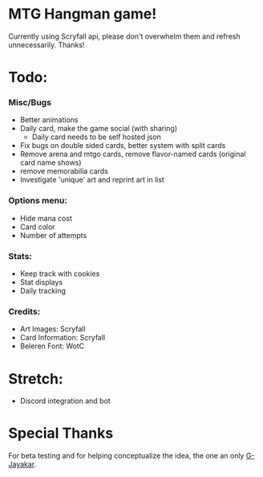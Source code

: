 # MTG Hangman game!


Currently using Scryfall api, please don't overwhelm them and refresh unnecessarily. Thanks!


# Todo:

### Misc/Bugs
- Better animations
- Daily card, make the game social (with sharing)
  - Daily card needs to be self hosted json
- Fix bugs on double sided cards, better system with split cards
- Remove arena and mtgo cards, remove flavor-named cards (original card name shows)
- remove memorabilia cards
- Investigate 'unique' art and reprint art in list

### Options menu:
- Hide mana cost
- Card color
- Number of attempts

### Stats:
- Keep track with cookies
- Stat displays
- Daily tracking

### Credits:
- Art Images: Scryfall
- Card Information: Scryfall
- Beleren Font: WotC


# Stretch:
- Discord integration and bot


# Special Thanks
For beta testing and for helping conceptualize the idea, the one an only [G-Jayakar](https://github.com/G-Jayakar).
